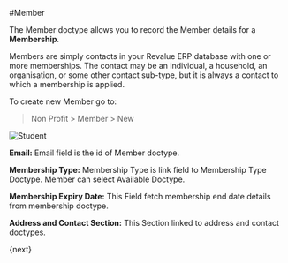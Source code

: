 #Member

The Member doctype allows you to record the Member details for a **Membership**.

Members are simply contacts in your Revalue ERP database with one or more memberships. The contact may be an individual, a household, an organisation, or some other contact sub-type, but it is always a contact to which a membership is applied.

To create new Member go to:

> Non Profit > Member > New

<img class="screenshot" alt="Student" src="{{docs_base_url}}/assets/img/non_profit/membership/member.png">

**Email:** Email field is the id of Member doctype.

**Membership Type:** Membership Type is link field to Membership Type Doctype. Member can select Available Doctype.

**Membership Expiry Date:** This Field fetch membership end date details from membership doctype.

**Address and Contact Section:** This Section linked to address and contact doctypes.

{next}